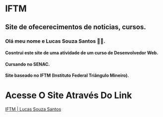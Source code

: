 # IFTM

## Site de ofecerecimentos de noticias, cursos.

### Olá meu nome e Lucas Souza Santos 👩‍💻.
#### Cosntrui este site de uma atividade de um curso de Desenvolvedor Web.
#### Cursando no SENAC.
#### Site baseado no IFTM (Instituto Federal Triângulo Mineiro).

# Acesse O Site Através Do Link

<a href="https://zluksz.github.io/IFTM/" target="_blank" >IFTM | Lucas Souza Santos</a>
